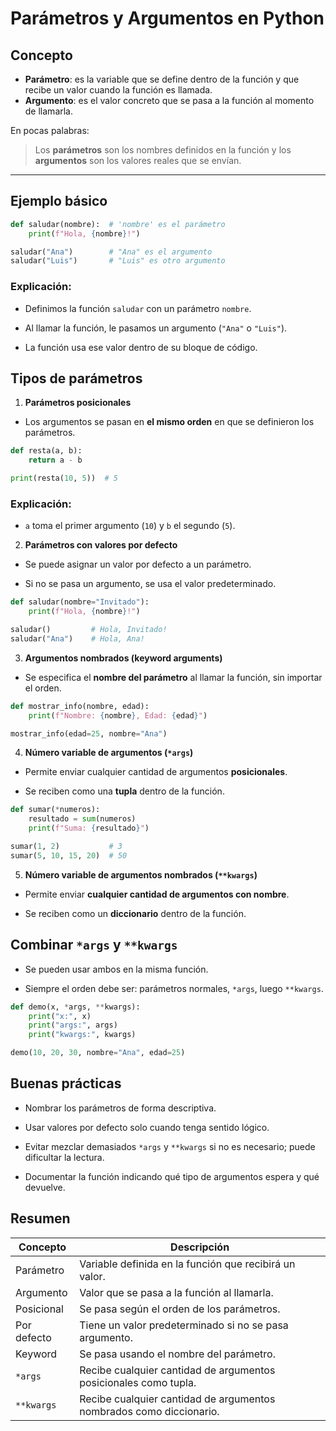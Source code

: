 # Parámetros y Argumentos en Python

## Concepto

- **Parámetro**: es la variable que se define dentro de la función y que recibe un valor cuando la función es llamada.  
- **Argumento**: es el valor concreto que se pasa a la función al momento de llamarla.  

En pocas palabras:  
> Los **parámetros** son los nombres definidos en la función y los **argumentos** son los valores reales que se envían.

---

## Ejemplo básico

```python
def saludar(nombre):  # 'nombre' es el parámetro
    print(f"Hola, {nombre}!")

saludar("Ana")        # "Ana" es el argumento
saludar("Luis")       # "Luis" es otro argumento
```

### Explicación:

- Definimos la función `saludar` con un parámetro `nombre`.

- Al llamar la función, le pasamos un argumento (`"Ana"` o `"Luis"`).

- La función usa ese valor dentro de su bloque de código.

## Tipos de parámetros

1. **Parámetros posicionales**

- Los argumentos se pasan en **el mismo orden** en que se definieron los parámetros.

```python
def resta(a, b):
    return a - b

print(resta(10, 5))  # 5
```

### Explicación:

- `a` toma el primer argumento (`10`) y `b` el segundo (`5`).

2. **Parámetros con valores por defecto**

- Se puede asignar un valor por defecto a un parámetro.

- Si no se pasa un argumento, se usa el valor predeterminado.

```python
def saludar(nombre="Invitado"):
    print(f"Hola, {nombre}!")

saludar()         # Hola, Invitado!
saludar("Ana")    # Hola, Ana!
```

3. **Argumentos nombrados (keyword arguments)**

- Se especifica el **nombre del parámetro** al llamar la función, sin importar el orden.

```python
def mostrar_info(nombre, edad):
    print(f"Nombre: {nombre}, Edad: {edad}")

mostrar_info(edad=25, nombre="Ana")
```

4. **Número variable de argumentos (`*args`)**

- Permite enviar cualquier cantidad de argumentos **posicionales**.

- Se reciben como una **tupla** dentro de la función.

```python
def sumar(*numeros):
    resultado = sum(numeros)
    print(f"Suma: {resultado}")

sumar(1, 2)           # 3
sumar(5, 10, 15, 20)  # 50
```

5. **Número variable de argumentos nombrados (`**kwargs`)**

- Permite enviar **cualquier cantidad de argumentos con nombre**.

- Se reciben como un **diccionario** dentro de la función.

## Combinar `*args` y `**kwargs`

- Se pueden usar ambos en la misma función.

- Siempre el orden debe ser: parámetros normales, `*args`, luego `**kwargs`.

```python
def demo(x, *args, **kwargs):
    print("x:", x)
    print("args:", args)
    print("kwargs:", kwargs)

demo(10, 20, 30, nombre="Ana", edad=25)
```

## Buenas prácticas

- Nombrar los parámetros de forma descriptiva.

- Usar valores por defecto solo cuando tenga sentido lógico.

- Evitar mezclar demasiados `*args` y `**kwargs` si no es necesario; puede dificultar la lectura.

- Documentar la función indicando qué tipo de argumentos espera y qué devuelve.

## Resumen

| Concepto    | Descripción                                                         |
| ----------- | ------------------------------------------------------------------- |
| Parámetro   | Variable definida en la función que recibirá un valor.              |
| Argumento   | Valor que se pasa a la función al llamarla.                         |
| Posicional  | Se pasa según el orden de los parámetros.                           |
| Por defecto | Tiene un valor predeterminado si no se pasa argumento.              |
| Keyword     | Se pasa usando el nombre del parámetro.                             |
| `*args`     | Recibe cualquier cantidad de argumentos posicionales como tupla.    |
| `**kwargs`  | Recibe cualquier cantidad de argumentos nombrados como diccionario. |

